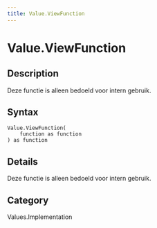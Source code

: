 ```yaml
---
title: Value.ViewFunction
---
```


# Value.ViewFunction


## Description

Deze functie is alleen bedoeld voor intern gebruik.


## Syntax

```powerquery
Value.ViewFunction(
    function as function
) as function
```


## Details

Deze functie is alleen bedoeld voor intern gebruik.



## Category
Values.Implementation
